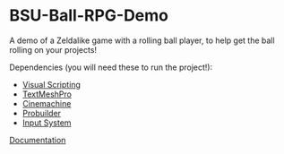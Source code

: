 # BSU-Ball-RPG-Demo

A demo of a Zeldalike game with a rolling ball player, to help get the ball rolling on your projects!

Dependencies (you will need these to run the project!):
- [Visual Scripting](https://unity.com/features/unity-visual-scripting)
- [TextMeshPro](https://docs.unity3d.com/Manual/com.unity.textmeshpro.html)
- [Cinemachine](https://docs.unity3d.com/Manual/com.unity.cinemachine.html)
- [Probuilder](https://unity.com/features/probuilder)
- [Input System](https://docs.unity3d.com/Manual/com.unity.inputsystem.html)

[Documentation](https://keroblin.notion.site/BSU-Ball-Game-Documentation-d5ba53d3fb44440d812d3bf6daf4d558?pvs=4)
